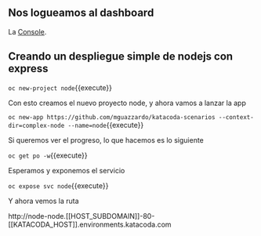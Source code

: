 ## Nos logueamos al dashboard 

La [Console](https://console-openshift-console-[[HOST_SUBDOMAIN]]-443-[[KATACODA_HOST]].environments.katacoda.com). 


## Creando un despliegue simple de nodejs con express

``oc new-project node``{{execute}}

Con esto creamos el nuevo proyecto node, y ahora vamos a lanzar la app

``oc new-app https://github.com/mguazzardo/katacoda-scenarios --context-dir=complex-node --name=node``{{execute}}


Si queremos ver el progreso, lo que hacemos es lo siguiente

``oc get po -w``{{execute}}

Esperamos y exponemos el servicio

``oc expose svc node``{{execute}}

Y ahora vemos la ruta

http://node-node.[[HOST_SUBDOMAIN]]-80-[[KATACODA_HOST]].environments.katacoda.com






